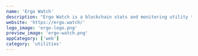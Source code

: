 ```yaml
---
name: 'Ergo Watch'
description: "Ergo Watch is a blockchain stats and monitoring utility that allows you monitor block emission, oracle pools, and SigmaUSD."
website: 'https://ergo.watch/'
logo_image: 'ergo-logo.png'
preview_image: 'ergo-watch.png'
appCategory: ['web']
category: 'utilities'
---
```

